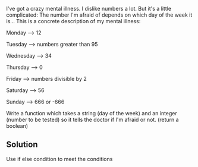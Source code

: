 I've got a crazy mental illness. I dislike numbers a lot. But it's a little complicated: The number I'm afraid of depends on which day of the week it is... This is a concrete description of my mental illness:

Monday --> 12

Tuesday --> numbers greater than 95

Wednesday --> 34

Thursday --> 0

Friday --> numbers divisible by 2

Saturday --> 56

Sunday --> 666 or -666

Write a function which takes a string (day of the week) and an integer (number to be tested) so it tells the doctor if I'm afraid or not. (return a boolean)

## Solution
Use if else condition to meet the conditions